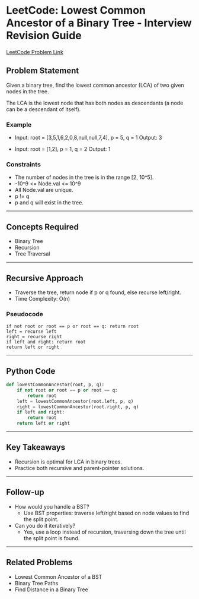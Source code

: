 # LeetCode: Lowest Common Ancestor of a Binary Tree - Interview Revision Guide

[LeetCode Problem Link](https://leetcode.com/problems/lowest-common-ancestor-of-a-binary-tree/description/)

## Problem Statement
Given a binary tree, find the lowest common ancestor (LCA) of two given nodes in the tree.

The LCA is the lowest node that has both nodes as descendants (a node can be a descendant of itself).

### Example
- Input: root = [3,5,1,6,2,0,8,null,null,7,4], p = 5, q = 1
  Output: 3

- Input: root = [1,2], p = 1, q = 2
  Output: 1

### Constraints
- The number of nodes in the tree is in the range [2, 10^5].
- -10^9 <= Node.val <= 10^9
- All Node.val are unique.
- p != q
- p and q will exist in the tree.

---

## Concepts Required
- Binary Tree
- Recursion
- Tree Traversal

---

## Recursive Approach
- Traverse the tree, return node if p or q found, else recurse left/right.
- Time Complexity: O(n)

### Pseudocode
```
if not root or root == p or root == q: return root
left = recurse left
right = recurse right
if left and right: return root
return left or right
```

---

## Python Code
```python
def lowestCommonAncestor(root, p, q):
    if not root or root == p or root == q:
        return root
    left = lowestCommonAncestor(root.left, p, q)
    right = lowestCommonAncestor(root.right, p, q)
    if left and right:
        return root
    return left or right
```

---

## Key Takeaways
- Recursion is optimal for LCA in binary trees.
- Practice both recursive and parent-pointer solutions.

---

## Follow-up
- How would you handle a BST?
  - Use BST properties: traverse left/right based on node values to find the split point.
- Can you do it iteratively?
  - Yes, use a loop instead of recursion, traversing down the tree until the split point is found.

---

## Related Problems
- Lowest Common Ancestor of a BST
- Binary Tree Paths
- Find Distance in a Binary Tree
